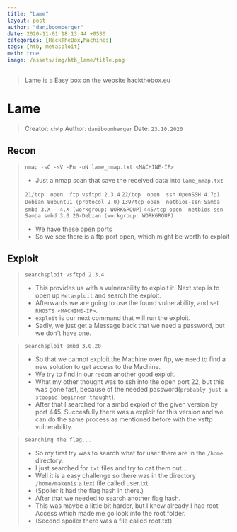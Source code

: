```yaml
---
title: "Lame"
layout: post
author: "daniboomberger"
date: 2020-11-01 18:13:44 +0530
categories: [HackTheBox,Machines]
tags: [htb, metasploit]
math: true
image: /assets/img/htb_lame/title.png
---
```


> Lame is a Easy box on the website hackthebox.eu


# Lame
> Creator: `ch4p`
> Author: `daniboomberger`
> Date: `23.10.2020`

## Recon
> `nmap -sC -sV -Pn -oN lame_nmap.txt <MACHINE-IP>`
> - Just a nmap scan that save the received data into `lame_nmap.txt`
>
> `21/tcp  open  ftp vsftpd 2.3.4`
> `22/tcp  open  ssh OpenSSH 4.7p1 Debian 8ubuntu1 (protocol 2.0)`
> `139/tcp open  netbios-ssn Samba smbd 3.X - 4.X (workgroup: WORKGROUP)`
> `445/tcp open  netbios-ssn Samba smbd 3.0.20-Debian (workgroup: WORKGROUP)`
> - We have these open ports
> - So we see there is a ftp port open, which might be worth to exploit 


## Exploit
> `searchsploit vsftpd 2.3.4`
> - This provides us with a vulnerability to exploit it. Next step is to open up `Metasploit` and search the exploit.
> - Afterwards we are going to use the found vulnerability, and set `RHOSTS <MACHINE-IP>`. 
> - `exploit` is our next command that will run the exploit. 
> - Sadly, we just get a Message back that we need a password, but we don't have one.

> `searchsploit smbd 3.0.20`
> - So that we cannot exploit the Machine over ftp, we need to find a new solution to get access to the Machine.
> - We try to find in our recon another good exploit. 
> - What my other thought was to ssh into the open port 22, but this was gone fast, because of the needed password(`probably just a stoopid beginner thought`). 
> - After that I searched for a smbd exploit of the given version by port 445. 
> Succesfully there was a exploit for this version and we can do the same process as mentioned before with the vsftp vulnerability.

> `searching the flag...`
> - So my first try was to search what for user there are in the `/home` directory. 
> - I just searched for `txt` files and try to cat them out... 
> - Well it is a easy challenge so there was in the directory `/home/makenis` a text file called user.txt. 
> - (Spoiler it had the flag hash in there.) 
> - After that we needed to search another flag hash. 
> - This was maybe a little bit harder, but I knew already I had root Access which made me go look into the root folder. 
> - (Second spoiler there was a file called root.txt)


